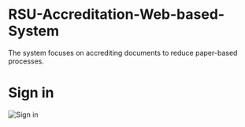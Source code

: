 # RSU-Accreditation-Web-based-System
The system focuses on accrediting documents to reduce paper-based processes.
# Sign in 
![Sign in]([https://github.com/JuanitoTamboong/RSU-Accreditation-Web-based-System/assets/93064994/c71d5a85-58e9-4339-9d55-d5dae3de3943](https://github.com/JuanitoTamboong/RSU-Accreditation-Web-based-System/blob/main/assets/sign-in.png?raw=true))
